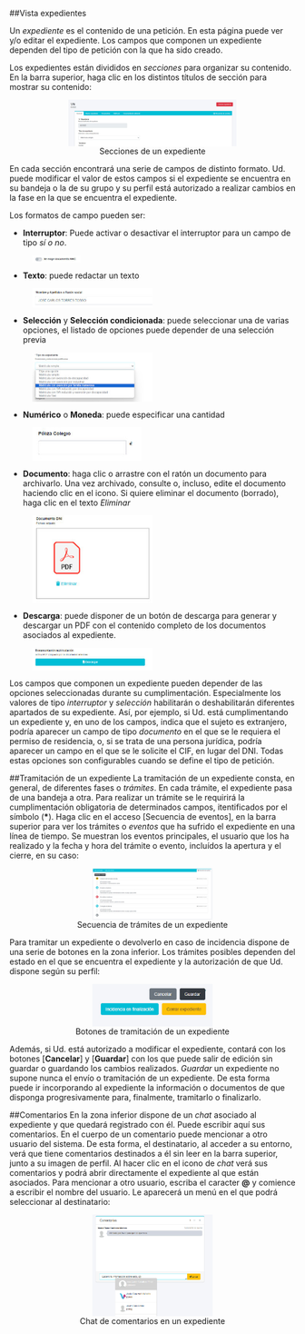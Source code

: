 ##Vista expedientes

Un *expediente* es el contenido de una petición. En esta página puede ver y/o editar el expediente. Los campos que componen un expediente dependen del tipo de petición con la que ha sido creado.

Los expedientes están divididos en *secciones* para organizar su contenido. En la barra superior, haga clic en los distintos títulos de sección para mostrar su contenido:
<figure>
    <img src="public/assets/imagenes/ayudas/seccionesExpediente.jpg" alt="Secciones de un expediente" style="max-width: 70%; display: block;margin-left: auto;margin-right: auto;">
    <figcaption style="text-align: center;">Secciones de un expediente</figcaption>
</figure>

En cada sección encontrará una serie de campos de distinto formato. Ud. puede modificar el valor de estos campos si el expediente se encuentra en su bandeja o la de su grupo y su perfil está autorizado a realizar cambios en la fase en la que se encuentra el expediente.

Los formatos de campo pueden ser:
- **Interruptor**: Puede activar o desactivar el interruptor para un campo de tipo *sí o no*.
<figure>
    <img src="public/assets/imagenes/ayudas/campoInterruptor.jpg" alt="Campo tipo interruptor" style="max-width: 20%; display: block;margin-right: auto;">
</figure>

- **Texto**: puede redactar un texto
<figure>
    <img src="public/assets/imagenes/ayudas/campoTexto.jpg" alt="Campo tipo texto" style="max-width: 50%; display: block;margin-right: auto;">
</figure>

- **Selección** y **Selección condicionada**: puede seleccionar una de varias opciones, el listado de opciones puede depender de una selección previa
<figure>
    <img src="public/assets/imagenes/ayudas/campoSeleccion.jpg" alt="Campo tipo selección" style="max-width: 50%; display: block;margin-right: auto;">
</figure>

- **Numérico** o **Moneda**: puede especificar una cantidad
<figure>
    <img src="public/assets/imagenes/ayudas/campoMoneda.jpg" alt="Campo tipo moneda" style="max-width: 50%; display: block;margin-right: auto;">
</figure>

- **Documento**: haga clic o arrastre con el ratón un documento para archivarlo. Una vez archivado, consulte o, incluso, edite el documento haciendo clic en el icono. Si quiere eliminar el documento (borrado), haga clic en el texto *Eliminar*
<figure>
    <img src="public/assets/imagenes/ayudas/campoDocumento.jpg" alt="Campo tipo documento" style="max-width: 50%; display: block;margin-right: auto;">
</figure>

- **Descarga**: puede disponer de un botón de descarga para generar y descargar un PDF con el contenido completo de los documentos asociados al expediente.
<figure>
    <img src="public/assets/imagenes/ayudas/campoDescarga.jpg" alt="Campo tipo descarga" style="max-width: 50%; display: block;margin-right: auto;">
</figure>

Los campos que componen un expediente pueden depender de las opciones seleccionadas durante su cumplimentación. Especialmente los valores de tipo *interruptor* y *selección* habilitarán o deshabilitarán diferentes apartados de su expediente. Así, por ejemplo, si Ud. está cumplimentando un expediente y, en uno de los campos, indica que el sujeto es extranjero, podría aparecer un campo de tipo *documento* en el que se le requiera el permiso de residencia, o, si se trata de una persona jurídica, podría aparecer un campo en el que se le solicite el CIF, en lugar del DNI. Todas estas opciones son configurables cuando se define el tipo de petición.

##Tramitación de un expediente
La tramitación de un expediente consta, en general, de diferentes fases o *trámites*. En cada trámite, el expediente pasa de una bandeja a otra. Para realizar un trámite se le requirirá la cumplimentación obligatoria de determinados campos, itentificados por el símbolo (**\***).
Haga clic en el acceso [Secuencia de eventos], en la barra superior para ver los trámites o *eventos* que ha sufrido el expediente en una línea de tiempo. Se muestran los eventos principales, el usuario que los ha realizado y la fecha y hora del trámite o evento, incluídos la apertura y el cierre, en su caso:
<figure>
    <img src="public/assets/imagenes/ayudas/flujo_gestor.jpg" alt="Eventos de un expediente" style="max-width: 50%; display: block;margin-left: auto;margin-right: auto;">
    <figcaption style="text-align: center;">Secuencia de trámites de un expediente</figcaption>
</figure>

Para tramitar un expediente o devolverlo en caso de incidencia dispone de una serie de botones en la zona inferior. Los trámites posibles dependen del estado en el que se encuentra el expediente y la autorización de que Ud. dispone según su perfil:
<figure>
    <img src="public/assets/imagenes/ayudas/tramites.jpg" alt="Tramitación de un expediente" style="max-width: 50%; display: block;margin-left: auto;margin-right: auto;">
    <figcaption style="text-align: center;">Botones de tramitación de un expediente</figcaption>
</figure>

Además, si Ud. está autorizado a modificar el expediente, contará con los botones [**Cancelar**] y [**Guardar**] con los que puede salir de edición sin guardar o guardando los cambios realizados. *Guardar* un expediente no supone nunca el envío o tramitación de un expediente. De esta forma puede ir incorporando al expediente la información o documentos de que disponga progresivamente para, finalmente, tramitarlo o finalizarlo.

##Comentarios
En la zona inferior dispone de un *chat* asociado al expediente y que quedará registrado con él. Puede escribir aquí sus comentarios. En el cuerpo de un comentario puede mencionar a otro usuario del sistema. De esta forma, el destinatario, al acceder a su entorno, verá que tiene comentarios destinados a él sin leer en la barra superior, junto a su imagen de perfil. Al hacer clic en el icono de *chat* verá sus comentarios y podrá abrir directamente el expediente al que están asociados. Para mencionar a otro usuario, escriba el caracter **@** y comience a escribir el nombre del usuario. Le aparecerá un menú en el que podrá seleccionar al destinatario:

<figure>
    <img src="public/assets/imagenes/ayudas/comentarios.jpg" alt="Comentarios en un expediente" style="max-width: 50%; display: block;margin-left: auto;margin-right: auto;">
    <figcaption style="text-align: center;">Chat de comentarios en un expediente</figcaption>
</figure>
